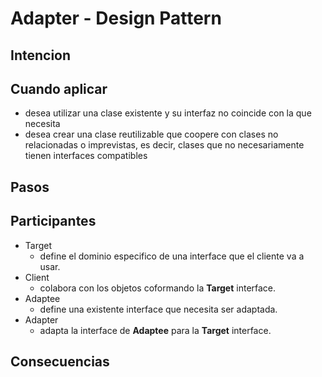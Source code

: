# Adapter - Design Pattern
## Intencion

## Cuando aplicar
* desea utilizar una clase existente y su interfaz no coincide con la que necesita
* desea crear una clase reutilizable que coopere con clases no relacionadas o imprevistas, es decir, clases que no
necesariamente tienen interfaces compatibles
## Pasos

## Participantes
* Target
  * define el dominio especifico de una interface que el cliente va a usar.
* Client 
  * colabora con los objetos coformando la **Target** interface.
* Adaptee 
  * define una existente interface que necesita ser adaptada.
* Adapter
  * adapta la interface de **Adaptee** para la **Target** interface.

## Consecuencias
